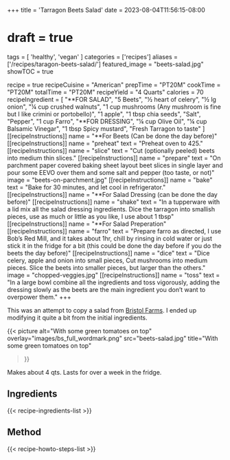 +++
title = 'Tarragon Beets Salad'
date = 2023-08-04T11:56:15-08:00
# draft = true
tags = [
  'healthy',
  'vegan'
  ]
categories = ['recipes']
aliases = ['/recipes/taragon-beets-salad/']
featured_image = "beets-salad.jpg"
showTOC = true

recipe = true
recipeCuisine = "American"
prepTime = "PT20M"
cookTime = "PT20M"
totalTime = "PT20M"
recipeYield = "4 Quarts"
calories = 70
recipeIngredient = [
    "**FOR SALAD",
    "5 Beets",
    "½ heart of celery",
    "½ lg onion",
    "¼ cup crushed walnuts",
    "1 cup mushrooms (Any mushroom is fine but I like crimini or portobello)",
    "1 apple",
    "1 tbsp chia seeds",
    "Salt",
    "Pepper",
    "1 cup Farro",
    "**FOR DRESSING",
    "¼ cup Olive Oil",
    "¼ cup Balsamic Vinegar",
    "1 tbsp Spicy mustard",
    "Fresh Tarragon to taste"
  ]
[[recipeInstructions]]
  name = "**For Beets (Can be done the day before)"
[[recipeInstructions]]
  name = "preheat"
  text = "Preheat oven to 425."
[[recipeInstructions]]
  name = "slice"
  text = "Cut (optionally peeled) beets into medium thin slices."
[[recipeInstructions]]
  name = "prepare"
  text = "On parchment paper covered baking sheet layout beet slices in single layer and pour some EEVO over them and some salt and pepper (too taste, or not)"
  image = "beets-on-parchment.jpg"
[[recipeInstructions]]
  name = "bake"
  text = "Bake for 30 minutes, and let cool in refrigerator."
[[recipeInstructions]]
  name = "**For Salad Dressing (can be done the day before)"
[[recipeInstructions]]
  name = "shake"
  text = "In a tupperware with a lid mix all the salad dressing ingredients. Dice the tarragon into smallish pieces, use as much or little as you like, I use about 1 tbsp"
[[recipeInstructions]]
  name = "**For Salad Preperation"
[[recipeInstructions]]
  name = "farro"
  text = "Prepare farro as directed, I use Bob’s Red Mill, and it takes about 1hr, chill by rinsing in cold water or just stick it in the fridge for a bit (this could be done the day before if you do the beets the day before)"
[[recipeInstructions]]
  name = "dice"
  text = "Dice celery, apple and onion into small pieces, Cut mushrooms into medium pieces. Slice the beets into smaller pieces, but larger than the others."
  image = "chopped-veggies.jpg"
[[recipeInstructions]]
  name = "toss"
  text = "In a large bowl combine all the ingredients and toss vigorously, adding the dressing slowly as the beets are the main ingredient you don’t want to overpower them."
+++

This was an attempt to copy a salad from [Bristol Farms](https://www.bristolfarms.com/). I ended up modifying it quite a bit from the initial ingredients.

  {{< picture
    alt="With some green tomatoes on top"
    overlay="images/bs_full_wordmark.png"
    src="beets-salad.jpg"
    title="With some green tomatoes on top"
  >}}

Makes about 4 qts. Lasts for over a week in the fridge.

## Ingredients
{{< recipe-ingredients-list >}}

## Method
{{< recipe-howto-steps-list >}}

